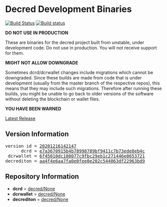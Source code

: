 
# Decred Development Binaries

[![Build Status](https://travis-ci.org/matheusd/decred-weekly-builds.svg?branch=v20201216142147)](https://travis-ci.org/matheusd/decred-weekly-builds) [![Build status](https://ci.appveyor.com/api/projects/status/hncgrnv0xuqb6s3c/branch/master?svg=true)](https://ci.appveyor.com/project/matheusd/decred-weekly-builds/branch/master)


**DO NOT USE IN PRODUCTION**

These are binaries for the decred project built from unstable, under development
code. Do not use in production. You will not receive support for them.

**MIGHT NOT ALLOW DOWNGRADE**

Sometimes dcrd/dcrwallet changes include migrations which cannot be downgraded.
Since these builds are made from code that is under development (usually from
the master branch of the respective repos), this means that they may include such
migrations. Therefore after running these builds, you might be unable to go back
to older versions of the software without deleting the blockchain or wallet
files.

**YOU HAVE BEEN WARNED**

[Latest Release](https://github.com/matheusd/decred-weekly-builds/releases/latest)

## Version Information

<pre>
version id = <a href="https://github.com/matheusd/decred-weekly-builds/releases/tag/v20201216142147">20201216142147</a>
      dcrd = <a href="https://github.com/decred/dcrd/commits/e7a3670915b4b78998789bf9411c7b73ede8eb4c">e7a3670915b4b78998789bf9411c7b73ede8eb4c</a>
 dcrwallet = <a href="https://github.com/decred/dcrwallet/commits/6f45010dc180077c9fbc29eb1c271446e0653721">6f45010dc180077c9fbc29eb1c271446e0653721</a>
decrediton = <a href="https://github.com/decred/decrediton/commits/aa4f4e6aa7fa0e0fee0e202c544063df22963bd9">aa4f4e6aa7fa0e0fee0e202c544063df22963bd9</a>
</pre>

## Repository Information

- **dcrd** = [decred/None](https://github.com/decred/dcrd)
- **dcrwallet** = [decred/None](https://github.com/decred/dcrwallet)
- **decrediton** = [decred/None](https://github.com/decred/decrediton)


